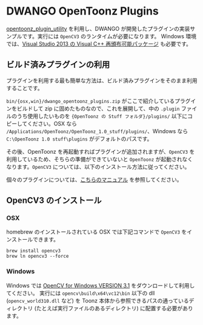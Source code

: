 DWANGO OpenToonz Plugins
=================

[opentoonz_plugin_utility](https://github.com/opentoonz/opentoonz_plugin_utility) を利用し、DWANGO が開発したプラグインの実装サンプルです。実行には `OpenCV3` のランタイムが必要になります。
Windows 環境では、[Visual Studio 2013 の Visual C++ 再頒布可能パッケージ](https://www.microsoft.com/ja-jp/download/details.aspx?id=40784) も必要です。

## ビルド済みプラグインの利用

プラグインを利用する最も簡単な方法は、ビルド済みプラグインをそのまま利用することです。

`bin/{osx,win}/dwango_opentoonz_plugins.zip` がここで紹介しているプラグインをビルドして zip に固めたものなので、これを展開して、中の `.plugin` ファイルのうち使用したいものを `{OpenToonz の Stuff フォルダ}/plugins/` 以下にコピーしてください。OSX なら `/Applications/OpenToonz/OpenToonz_1.0_stuff/plugins/`、Windows なら `C:\OpenToonz 1.0 stuff\plugins` がデフォルトのパスです。

その後、OpenToonz を再起動すればプラグインが追加されますが、`OpenCV3` を利用しているため、そちらの準備ができていないと `OpenToonz` が起動されなくなります。`OpenCV3` については、以下のインストール方法に従ってください。

個々のプラグインについては、[こちらのマニュアル](./doc/sample_plugins_manual_ja.md) を参照してください。


## OpenCV3 のインストール

### OSX

homebrew のインストールされている OSX では下記コマンドで `OpenCV3` をインストールできます。

```
brew install opencv3
brew ln opencv3 --force
```

### Windows

Windows では [OpenCV for Windows VERSION 3.1](http://opencv.org/) をダウンロードして利用してください。
実行には `opencv\build\x64\vc12\bin` 以下の dll (`opencv_world310.dll` など) を Toonz 本体から参照できるパスの通っているディレクトリ (たとえば実行ファイルのあるディレクトリ) に配置する必要があります。
